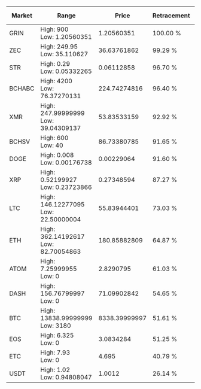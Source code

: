 | Market | Range | Price| Retracement | Doubles to 50% |
| --- | --- | --- | --- | --- |
| GRIN | High: 900<br />Low: 1.20560351 | 1.20560351 | 100.00 % | 373.76 |
| ZEC | High: 249.95<br />Low: 35.110627 | 36.63761862 | 99.29 % | 3.89 |
| STR | High: 0.29<br />Low: 0.05332265 | 0.06112858 | 96.70 % | 2.81 |
| BCHABC | High: 4200<br />Low: 76.37270131 | 224.74274816 | 96.40 % | 9.51 |
| XMR | High: 247.99999999<br />Low: 39.04309137 | 53.83533159 | 92.92 % | 2.67 |
| BCHSV | High: 600<br />Low: 40 | 86.73380785 | 91.65 % | 3.69 |
| DOGE | High: 0.008<br />Low: 0.00176738 | 0.00229064 | 91.60 % | 2.13 |
| XRP | High: 0.52199927<br />Low: 0.23723866 | 0.27348594 | 87.27 % | 1.39 |
| LTC | High: 146.12277095<br />Low: 22.50000004 | 55.83944401 | 73.03 % | 1.51 |
| ETH | High: 362.14192617<br />Low: 82.70054863 | 180.85882809 | 64.87 % | 1.23 |
| ATOM | High: 7.25999955<br />Low: 0 | 2.8290795 | 61.03 % | 1.28 |
| DASH | High: 156.76799997<br />Low: 0 | 71.09902842 | 54.65 % | 1.10 |
| BTC | High: 13838.99999999<br />Low: 3180 | 8338.39999997 | 51.61 % | 1.02 |
| EOS | High: 6.325<br />Low: 0 | 3.0834284 | 51.25 % | 1.03 |
| ETC | High: 7.93<br />Low: 0 | 4.695 | 40.79 % | 0.00 |
| USDT | High: 1.02<br />Low: 0.94808047 | 1.0012 | 26.14 % | 0.00 |
